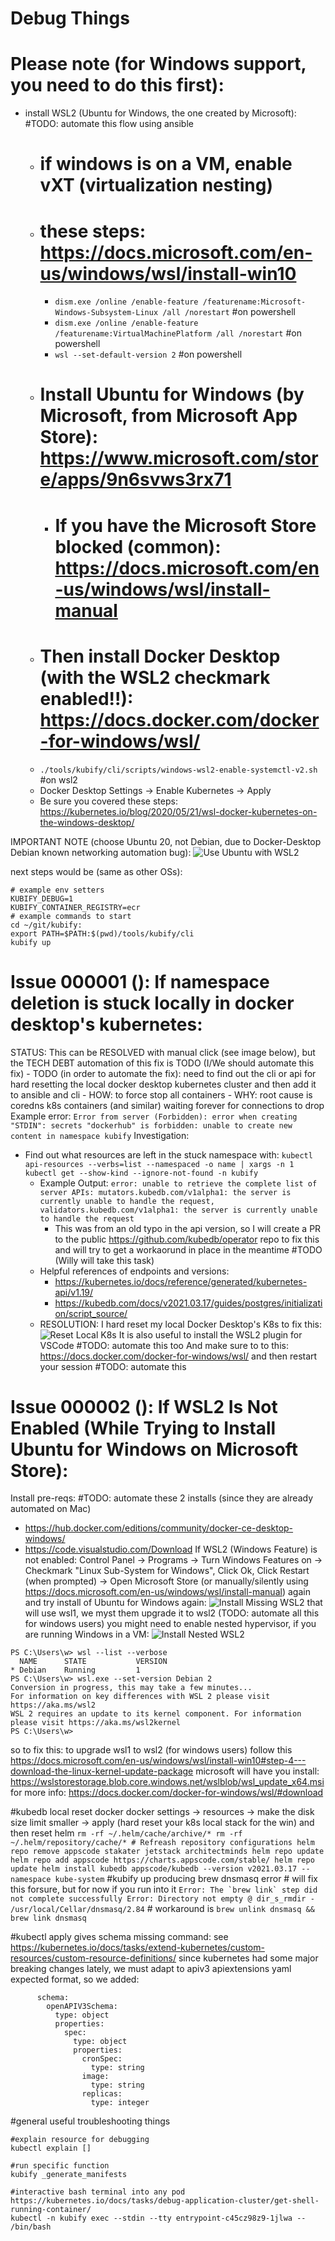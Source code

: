 # Debug Things

# Please note (for Windows support, you need to do this first):
- install WSL2 (Ubuntu for Windows, the one created by Microsoft): #TODO: automate this flow using ansible
  - # if windows is on a VM, enable vXT (virtualization nesting)
  - # these steps: https://docs.microsoft.com/en-us/windows/wsl/install-win10
    - `dism.exe /online /enable-feature /featurename:Microsoft-Windows-Subsystem-Linux /all /norestart` #on powershell
    - `dism.exe /online /enable-feature /featurename:VirtualMachinePlatform /all /norestart` #on powershell
    - `wsl --set-default-version 2` #on powershell
  - # Install Ubuntu for Windows (by Microsoft, from Microsoft App Store): https://www.microsoft.com/store/apps/9n6svws3rx71
    - # If you have the Microsoft Store blocked (common): https://docs.microsoft.com/en-us/windows/wsl/install-manual
  - # Then install Docker Desktop (with the WSL2 checkmark enabled!!): https://docs.docker.com/docker-for-windows/wsl/
  - `./tools/kubify/cli/scripts/windows-wsl2-enable-systemctl-v2.sh` #on wsl2
  - Docker Desktop Settings -> Enable Kubernetes -> Apply
  - Be sure you covered these steps: https://kubernetes.io/blog/2020/05/21/wsl-docker-kubernetes-on-the-windows-desktop/

IMPORTANT NOTE (choose Ubuntu 20, not Debian, due to Docker-Desktop Debian known networking automation bug):
![Use Ubuntu with WSL2](./docs/img/DEBUG_md_imgs/000002/wsl2_use_ubuntu.png)


next steps would be (same as other OSs):
```
# example env setters
KUBIFY_DEBUG=1
KUBIFY_CONTAINER_REGISTRY=ecr 
# example commands to start
cd ~/git/kubify:
export PATH=$PATH:$(pwd)/tools/kubify/cli
kubify up
```

# Issue 000001 (): If namespace deletion is stuck locally in docker desktop's kubernetes:
STATUS: 
This can be RESOLVED with manual click (see image below), but the TECH DEBT automation of this fix is TODO (I/We should automate this fix)
    - TODO (in order to automate the fix): need to find out the cli or api for hard resetting the local docker desktop kubernetes cluster and then add it to ansible and cli
        - HOW: to force stop all containers
        - WHY: root cause is coredns k8s containers (and similar) waiting forever for connections to drop
Example error: 
`Error from server (Forbidden): error when creating "STDIN": secrets "dockerhub" is forbidden: unable to create new content in namespace kubify`
Investigation:
- Find out what resources are left in the stuck namespace with: `kubectl api-resources --verbs=list --namespaced -o name | xargs -n 1 kubectl get --show-kind --ignore-not-found -n kubify`
    - Example Output: `error: unable to retrieve the complete list of server APIs: mutators.kubedb.com/v1alpha1: the server is currently unable to handle the request, validators.kubedb.com/v1alpha1: the server is currently unable to handle the request`
        - This was from an old typo in the api version, so I will create a PR to the public https://github.com/kubedb/operator repo to fix this and will try to get a workaorund in place in the meantime #TODO (Willy will take this task)
    - Helpful references of endpoints and versions: 
        - https://kubernetes.io/docs/reference/generated/kubernetes-api/v1.19/
        - https://kubedb.com/docs/v2021.03.17/guides/postgres/initialization/script_source/
    - RESOLUTION: I hard reset my local Docker Desktop's K8s to fix this:
![Reset Local K8s](./docs/img/DEBUG_md_imgs/000001/reset_docker_desktop_k8s_stack.png)
It is also useful to install the WSL2 plugin for VSCode #TODO: automate this too
And make sure to to this: https://docs.docker.com/docker-for-windows/wsl/ and then restart your session #TODO: automate this

# Issue 000002 (): If WSL2 Is Not Enabled (While Trying to Install Ubuntu for Windows on Microsoft Store):
Install pre-reqs: #TODO: automate these 2 installs (since they are already automated on Mac)
  * https://hub.docker.com/editions/community/docker-ce-desktop-windows/
  * https://code.visualstudio.com/Download
If WSL2 (Windows Feature) is not enabled: Control Panel -> Programs -> Turn Windows Features on -> Checkmark "Linux Sub-System for Windows", Click Ok, Click Restart (when prompted) -> Open Microsoft Store (or manually/silently using https://docs.microsoft.com/en-us/windows/wsl/install-manual) again and try install of Ubuntu for Windows again:
![Install Missing WSL2](./docs/img/DEBUG_md_imgs/000002/wsl2_not_installed.png)
that will use wsl1, we myst them upgrade it to wsl2 (TODO: automate all this for windows users)
you might need to enable nested hypervisor, if you are running Windows in a VM:
![Install Nested WSL2](./docs/img/DEBUG_md_imgs/000002/wsl2_enable_nested_on_hypervisor.png)
```
PS C:\Users\w> wsl --list --verbose
  NAME      STATE           VERSION
* Debian    Running         1
PS C:\Users\w> wsl.exe --set-version Debian 2
Conversion in progress, this may take a few minutes...
For information on key differences with WSL 2 please visit https://aka.ms/wsl2
WSL 2 requires an update to its kernel component. For information please visit https://aka.ms/wsl2kernel
PS C:\Users\w>
```
so to fix this: to upgrade wsl1 to wsl2 (for windows users)
follow this https://docs.microsoft.com/en-us/windows/wsl/install-win10#step-4---download-the-linux-kernel-update-package
  microsoft will have you install: https://wslstorestorage.blob.core.windows.net/wslblob/wsl_update_x64.msi
for more info: https://docs.docker.com/docker-for-windows/wsl/#download

#kubedb local reset
    docker docker settings -> resources -> make the disk size limit smaller -> apply (hard reset your k8s local stack for the win)
    and then reset helm
    ```
    rm -rf ~/.helm/cache/archive/*
    rm -rf ~/.helm/repository/cache/*
    # Refreash repository configurations
    helm repo remove appscode stakater jetstack architectminds
    helm repo update
    helm repo add appscode https://charts.appscode.com/stable/
    helm repo update
    helm install kubedb appscode/kubedb --version v2021.03.17 --namespace kube-system
    ```
#kubify up producing brew dnsmasq error
    # will fix this forsure, but for now if you run into it
    ```
    Error: The `brew link` step did not complete successfully
    Error: Directory not empty @ dir_s_rmdir - /usr/local/Cellar/dnsmasq/2.84
    ```
    # workaround is
    `brew unlink dnsmasq && brew link dnsmasq`

#kubectl apply gives schema missing command:
see https://kubernetes.io/docs/tasks/extend-kubernetes/custom-resources/custom-resource-definitions/
since kubernetes had some major breaking changes lately, we must adapt to apiv3 apiextensions yaml expected format, so we added:
```
      schema:
        openAPIV3Schema:
          type: object
          properties:
            spec:
              type: object
              properties:
                cronSpec:
                  type: string
                image:
                  type: string
                replicas:
                  type: integer
```

#general useful troubleshooting things
```
#explain resource for debugging
kubectl explain []

#run specific function
kubify _generate_manifests

#interactive bash terminal into any pod https://kubernetes.io/docs/tasks/debug-application-cluster/get-shell-running-container/
kubectl -n kubify exec --stdin --tty entrypoint-c45cz98z9-1jlwa -- /bin/bash
```



